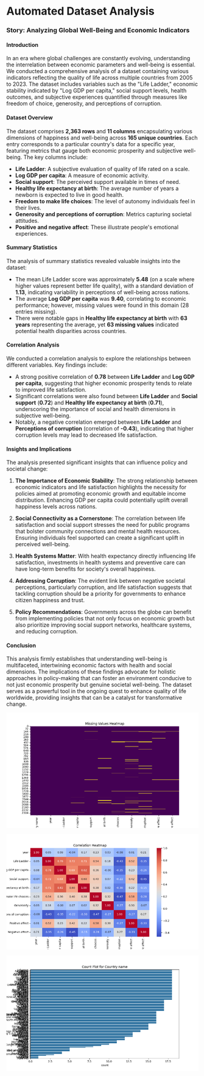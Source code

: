 # Automated Dataset Analysis

### Story: Analyzing Global Well-Being and Economic Indicators

#### Introduction
In an era where global challenges are constantly evolving, understanding the interrelation between economic parameters and well-being is essential. We conducted a comprehensive analysis of a dataset containing various indicators reflecting the quality of life across multiple countries from 2005 to 2023. The dataset includes variables such as the "Life Ladder," economic stability indicated by "Log GDP per capita," social support levels, health outcomes, and subjective experiences quantified through measures like freedom of choice, generosity, and perceptions of corruption.

#### Dataset Overview
The dataset comprises **2,363 rows** and **11 columns** encapsulating various dimensions of happiness and well-being across **165 unique countries**. Each entry corresponds to a particular country's data for a specific year, featuring metrics that gauge both economic prosperity and subjective well-being. The key columns include:

- **Life Ladder**: A subjective evaluation of quality of life rated on a scale.
- **Log GDP per capita**: A measure of economic activity.
- **Social support**: The perceived support available in times of need.
- **Healthy life expectancy at birth**: The average number of years a newborn is expected to live in good health.
- **Freedom to make life choices**: The level of autonomy individuals feel in their lives.
- **Generosity and perceptions of corruption**: Metrics capturing societal attitudes.
- **Positive and negative affect**: These illustrate people's emotional experiences.

#### Summary Statistics
The analysis of summary statistics revealed valuable insights into the dataset:
- The mean Life Ladder score was approximately **5.48** (on a scale where higher values represent better life quality), with a standard deviation of **1.13**, indicating variability in perceptions of well-being across nations.
- The average **Log GDP per capita** was **9.40**, correlating to economic performance; however, missing values were found in this domain (28 entries missing).
- There were notable gaps in **Healthy life expectancy at birth** with **63 years** representing the average, yet **63 missing values** indicated potential health disparities across countries.

#### Correlation Analysis
We conducted a correlation analysis to explore the relationships between different variables. Key findings include:
- A strong positive correlation of **0.78** between **Life Ladder** and **Log GDP per capita**, suggesting that higher economic prosperity tends to relate to improved life satisfaction.
- Significant correlations were also found between **Life Ladder** and **Social support** (**0.72**) and **Healthy life expectancy at birth** (**0.71**), underscoring the importance of social and health dimensions in subjective well-being.
- Notably, a negative correlation emerged between **Life Ladder** and **Perceptions of corruption** (correlation of **-0.43**), indicating that higher corruption levels may lead to decreased life satisfaction.

#### Insights and Implications
The analysis presented significant insights that can influence policy and societal change:

1. **The Importance of Economic Stability**: The strong relationship between economic indicators and life satisfaction highlights the necessity for policies aimed at promoting economic growth and equitable income distribution. Enhancing GDP per capita could potentially uplift overall happiness levels across nations.

2. **Social Connectivity as a Cornerstone**: The correlation between life satisfaction and social support stresses the need for public programs that bolster community connections and mental health resources. Ensuring individuals feel supported can create a significant uplift in perceived well-being.

3. **Health Systems Matter**: With health expectancy directly influencing life satisfaction, investments in health systems and preventive care can have long-term benefits for society's overall happiness.

4. **Addressing Corruption**: The evident link between negative societal perceptions, particularly corruption, and life satisfaction suggests that tackling corruption should be a priority for governments to enhance citizen happiness and trust.

5. **Policy Recommendations**: Governments across the globe can benefit from implementing policies that not only focus on economic growth but also prioritize improving social support networks, healthcare systems, and reducing corruption.

#### Conclusion
This analysis firmly establishes that understanding well-being is multifaceted, intertwining economic factors with health and social dimensions. The implications of these findings advocate for holistic approaches in policy-making that can foster an environment conducive to not just economic prosperity but genuine societal well-being. The dataset serves as a powerful tool in the ongoing quest to enhance quality of life worldwide, providing insights that can be a catalyst for transformative change.

![missing_values.png](missing_values.png)

![correlation_heatmap.png](correlation_heatmap.png)

![count_plot.png](count_plot.png)


